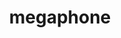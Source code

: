 ---
layout: objects
title: megaphone
emoji: megaphone
permalink: 📣.html
image: assets/img/3moji/megaphone.png
---